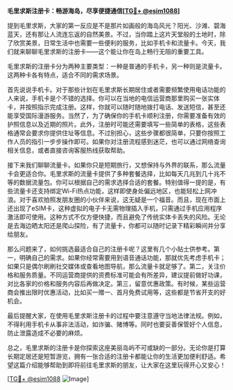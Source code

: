 **毛里求斯注册卡：畅游海岛，尽享便捷通信[[TG💪+ @esim1088](https://t.me/s/esim1088)]**

提到毛里求斯，大家的第一反应是不是那片如画般的海岛风光？阳光、沙滩、碧海蓝天，还有那让人流连忘返的自然美景。不过，当你踏上这片天堂般的土地时，除了欣赏美景，日常生活中也需要一些便利的服务，比如手机卡和流量卡。今天，我们就来聊聊毛里求斯的注册卡——这个能让你在岛上畅行无阻的重要工具。

毛里求斯的注册卡分为两种主要类型：一种是普通的手机卡，另一种则是流量卡。这两种卡各有特点，适合不同的需求场景。

首先说说手机卡。对于那些计划在毛里求斯长期居住或者需要频繁使用电话功能的人来说，手机卡是个不错的选择。你可以在当地的电信运营商那里购买一张实体卡，并按照指示完成注册。这样，你就可以随时随地拨打电话、发送短信，甚至还能享受国际漫游服务。当然了，为了确保你的手机卡顺利注册，你需要准备有效的护照信息以及近期的照片。此外，注册时可能还需要填写一些简单的表格，这些表格通常会要求你提供住址等信息。不过别担心，这些步骤都很简单，只要你按照工作人员的指引一步步操作即可。如果你对注册流程感到迷茫，也可以通过网络查询相关信息，或者直接咨询客服热线获取帮助。

接下来我们聊聊流量卡。如果你只是短期旅行，又想保持与外界的联系，那么流量卡会更适合你。毛里求斯的流量卡提供了多种套餐选择，比如每天几兆到几十兆不等的数据流量包。你可以根据自己的需求选择合适的套餐。特别值得一提的是，有些流量卡还支持绑定Wi-Fi热点功能，这样即使身处偏远地区，也能轻松上网冲浪。对于喜欢拍照发朋友圈的小伙伴来说，这无疑是一个福音。而且，现在市面上还出现了eSIM卡，这种虚拟的电子卡无需物理插入手机，只需通过手机应用程序激活即可使用。这种方式不仅方便快捷，而且避免了传统实体卡丢失的风险。无论是去海边晒太阳还是爬山探险，有了流量卡，你都可以随时记录下精彩瞬间并分享给朋友。

那么问题来了，如何挑选最适合自己的注册卡呢？这里有几个小贴士供参考。第一，明确自己的需求。如果你经常需要用到语音通话功能，那就优先考虑手机卡；如果只是偶尔刷刷社交媒体或查看地图导航，那么流量卡就足够了。第二，关注价格和服务质量。不同运营商提供的资费标准可能会有所差异，建议提前做好功课，对比各家的价格和服务内容后再做决定。第三，留意优惠政策。有时候，某些运营商会推出限时优惠活动，比如买一赠一、首月免费试用等，这些都是节省开支的好机会。

最后提醒大家，在使用毛里求斯注册卡的过程中要注意遵守当地法律法规。例如，不得利用手机卡从事非法活动，如诈骗、赌博等。同时也要妥善保管好个人信息，防止泄露造成不必要的麻烦。

总之，毛里求斯的注册卡是你探索这座美丽岛屿不可或缺的一部分。无论你是打算长期定居还是短暂游览，拥有一张合适的注册卡都能让你的生活更加便利舒适。希望这篇介绍能够帮助到即将前往毛里求斯的朋友，让大家在这里玩得开心又安心！

[[TG💪+ @esim1088](https://t.me/s/esim1088) ![Image](https://i.postimg.cc/4NQfJmqS/Snipaste-2025-05-13-00-14-12.png)]
